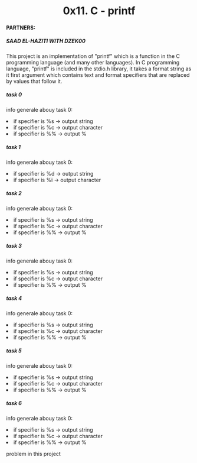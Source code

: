 <h1><center>0x11. C - printf</center></h1>
<h4>PARTNERS:</h4>
<h5>SAAD EL-HAZITI WITH DZEK00</h5>

<p>This project is an implementation of "printf" which is a function in the C programming language
(and many other languages).
In C programming language, "printf" is included in the stdio.h library, it takes a format string as
it first argument which contains text and format specifiers that are replaced by values that follow it. </p>
<h5>task 0</h5>
<p>info generale abouy task 0:</p>
<li>if specifier is %s -> output string</li>
<li>if specifier is %c -> output character</li>
<li>if specifier is %% -> output %</li>

<h5>task 1</h5>
<p>info generale abouy task 0:</p>
<li>if specifier is %d -> output string</li>
<li>if specifier is %i -> output character</li>

<h5>task 2</h5>
<p>info generale abouy task 0:</p>
<li>if specifier is %s -> output string</li>
<li>if specifier is %c -> output character</li>
<li>if specifier is %% -> output %</li>
<h5>task 3</h5>
<p>info generale abouy task 0:</p>
<li>if specifier is %s -> output string</li>
<li>if specifier is %c -> output character</li>
<li>if specifier is %% -> output %</li>
<h5>task 4</h5>
<p>info generale abouy task 0:</p>
<li>if specifier is %s -> output string</li>
<li>if specifier is %c -> output character</li>
<li>if specifier is %% -> output %</li>
<h5>task 5</h5>
<p>info generale abouy task 0:</p>
<li>if specifier is %s -> output string</li>
<li>if specifier is %c -> output character</li>
<li>if specifier is %% -> output %</li>
<h5>task 6</h5>
<p>info generale abouy task 0:</p>
<li>if specifier is %s -> output string</li>
<li>if specifier is %c -> output character</li>
<li>if specifier is %% -> output %</li>
<p>problem in this project</p>
